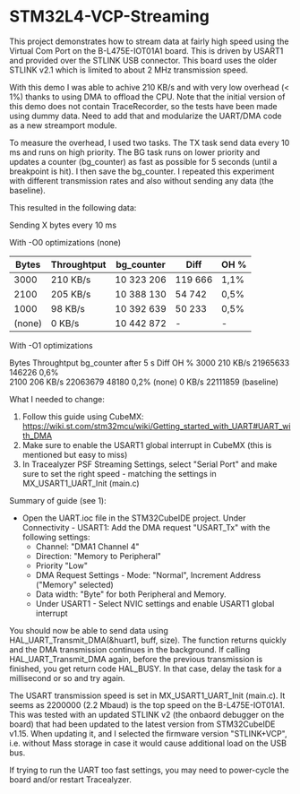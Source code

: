 # STM32L4-VCP-Streaming

This project demonstrates how to stream data at fairly high speed using the Virtual Com Port on the B-L475E-IOT01A1 board. This is driven by USART1 and provided over the STLINK USB connector. This board uses the older STLINK v2.1 which is limited to about 2 MHz transmission speed. 

With this demo I was able to achive 210 KB/s and with very low overhead (< 1%) thanks to using DMA to offload the CPU.
Note that the initial version of this demo does not contain TraceRecorder, so the tests have been made using dummy data. Need to add that and modularize the UART/DMA code as a new streamport module.

To measure the overhead, I used two tasks. The TX task send data every 10 ms and runs on high priority. The BG task runs on lower priority and updates a counter (bg_counter) as fast as possible for 5 seconds (until a breakpoint is hit). I then save the bg_counter. I repeated this experiment with different transmission rates and also without sending any data (the baseline).

This resulted in the following data:

Sending X bytes every 10 ms

With -O0 optimizations (none)

Bytes  |  Throughtput|	bg_counter |    Diff |		OH %
-------|-------------|-------------|---------|---------
3000   | 		 210 KB/s|  10 323 206 | 119 666 |		1,1%
2100   |     205 KB/s|  10 388 130 |	54 742 |		0,5%
1000   |      98 KB/s|  10 392 639 |	50 233 |		0,5%
(none) |       0 KB/s|  10 442 872 |       - |      -  

With -O1 optimizations

Bytes		Throughtput		bg_counter after 5 s	  Diff		OH %
3000		210 KB/s		21965633				146226		0,6%	
2100		206 KB/s		22063679				 48180		0,2%
(none)		0 KB/s			22111859			 (baseline)



What I needed to change:
1. Follow this guide using CubeMX: https://wiki.st.com/stm32mcu/wiki/Getting_started_with_UART#UART_with_DMA
2. Make sure to enable the USART1 global interrupt in CubeMX (this is mentioned but easy to miss)
3. In Tracealyzer PSF Streaming Settings, select "Serial Port" and make sure to set the right speed - matching the settings in MX_USART1_UART_Init (main.c)

Summary of guide (see 1):
- Open the UART.ioc file in the STM32CubeIDE project.
  Under Connectivity - USART1: Add the DMA request "USART_Tx" with the following settings:
    -  Channel: "DMA1 Channel 4"
    -  Direction: "Memory to Peripheral"
    -  Priority "Low"
    -  DMA Request Settings - Mode: "Normal", Increment Address ("Memory" selected)
    -  Data width: "Byte" for both Peripheral and Memory.
  -  Under USART1 - Select NVIC settings and enable USART1 global interrupt

You should now be able to send data using HAL_UART_Transmit_DMA(&huart1, buff, size). The function returns quickly and the DMA transmission continues in the background. If calling HAL_UART_Transmit_DMA again, before the previous transmission is finished, you get return code HAL_BUSY. In that case, delay the task for a millisecond or so and try again.

The USART transmission speed is set in MX_USART1_UART_Init (main.c). It seems as 2200000 (2.2 Mbaud) is the top speed on the B-L475E-IOT01A1. This was tested with an updated STLINK v2 (the onbaord debugger on the board) that had been updated to the latest version from STM32CubeIDE v1.15. When updating it, and I  selected the firmware version "STLINK+VCP", i.e. without Mass storage in case it would cause additional load on the USB bus.

If trying to run the UART too fast settings, you may need to power-cycle the board and/or restart Tracealyzer.

